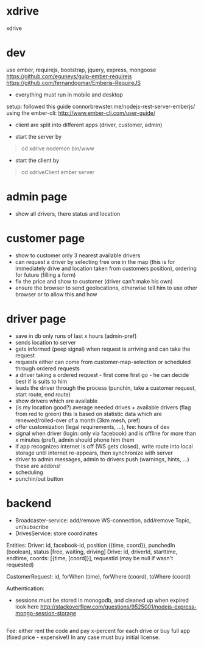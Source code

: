 # xdrive
xdrive

# dev
use ember, requirejs, bootstrap, jquery, express, mongoose
https://github.com/eguneys/gulp-ember-requirejs
https://github.com/fernandogmar/Emberjs-RequireJS

- everything must run in mobile and desktop

setup: followed this guide connorbrewster.me/nodejs-rest-server-emberjs/
using the ember-cli: http://www.ember-cli.com/user-guide/

- client are split into different apps (driver, customer, admin)

- start the server by
> cd xdrive
> nodemon bin/www

- start the client by
> cd xdriveClient
> ember server

# admin page
- show all drivers, there status and location

# customer page
- show to customer only 3 nearest available drivers
- can request a driver by selecting free one in the map (this is for immediately drive and location taken from
  customers position), ordering for future (filling a form)
- fix the price and show to customer (driver can't make his own)
- ensure the browser to send geolocations, otherwise tell him to use other browser or to allow this and how

# driver page
- save in db only runs of last x hours (admin-pref)
- sends location to server
- gets informed (peep signal) when request is arriving and can take the request
- requests either can come from customer-map-selection or scheduled through ordered requests
- a driver taking a ordered request - first come first go - he can decide best if is suits to him
- leads the driver through the process (punchin, take a customer request, start route, end route)
- show drivers which are available
- (is my location good?) average needed drives + available drivers
  (flag from red to green)
 this is based on statistic data which are renewed/rolled-over of a month
  (3km mesh, pref)
- offer customization (legal requirements, ...), fee: hours of dev
- signal when driver (login: only via facebook) and is offline for more
  than x minutes (pref), admin should phone him them
- if app recognizes internet is off (WS gets closed), write route into local
  storage until internet re-appears, then synchronize with server
- driver to admin messages, admin to drivers push (warnings, hints, ...)
  these are addons!
- scheduling
- punchin/out button

# backend
- Broadcaster-service: add/remove WS-connection, add/remove Topic, un/subscribe
- DrivesService: store coordinates

Entities:
Driver: id, facebook-id, position ({time, coord}), punchedIn (boolean), status [free, waiting, driving]
Drive: id, driverId, starttime, endtime, coords: [{time, [coord]}], requestId (may be null if wasn't requested)

CustomerRequest: id, forWhen (time), forWhere (coord), toWhere (coord)

Authentication:
- sessions must be stored in monogodb, and cleaned up when expired
 look here http://stackoverflow.com/questions/9525001/nodejs-express-mongo-session-storage


##
Fee: either rent the code and pay x-percent for each drive or
buy full app (fixed price - expensive!)
In any case must buy initial license.
